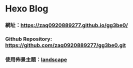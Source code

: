 # Hexo Blog

### 網址：https://zaq0920889277.github.io/gg3be0/

### Github Repository: https://github.com/zaq0920889277/gg3be0.git

### 使用佈景主題：[landscape](https://github.com/hexojs/hexo-theme-landscape.git)
